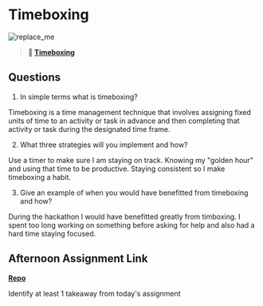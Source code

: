 # Timeboxing

![replace_me](https://codeworks.blob.core.windows.net/public/assets/img/illustrations/placeholder.svg)
> **📖 [Timeboxing](https://codeworksacademy.com/fs-student-guide/resources/wk5/03-Timeboxing)**

## Questions

1. In simple terms what is timeboxing?

Timeboxing is a time management technique that involves assigning fixed units of time to an activity or task in advance and then completing that activity or task during the designated time frame.

2. What three strategies will you implement and how?

Use a timer to make sure I am staying on track. 
Knowing my "golden hour" and using that time to be productive.
Staying consistent so I make timeboxing a habit.

3. Give an example of when you would have benefitted from timeboxing and how? 

During the hackathon I would have benefitted greatly from timboxing. I spent too long working on something before asking for help and also had a hard time staying focused.

## Afternoon Assignment Link

**[Repo](https://github.com/zburkard/<ASSIGNMENT_REPO>)**

Identify at least 1 takeaway from today's assignment
